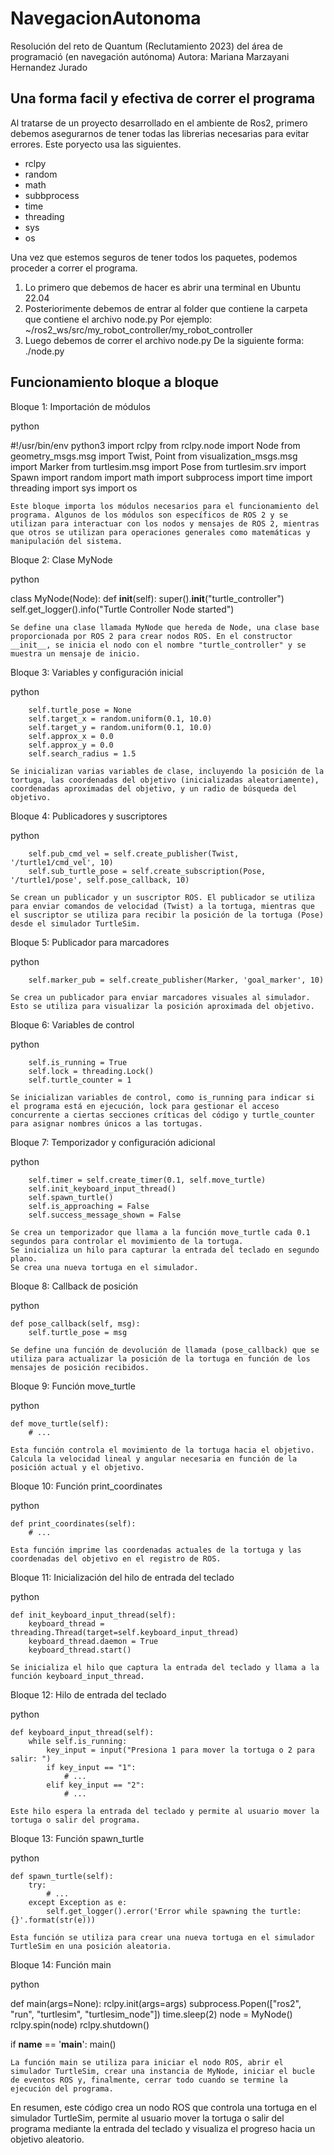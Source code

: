 # NavegacionAutonoma
Resolución del reto de Quantum (Reclutamiento 2023) del área de programació (en navegación autónoma)
Autora: Mariana Marzayani Hernandez Jurado

## Una forma facil y efectiva de correr el programa
Al tratarse de un proyecto desarrollado en el ambiente de Ros2, primero debemos asegurarnos de tener todas las librerias necesarias para evitar errores. 
Este poryecto usa las siguientes. 
+  rclpy
+  random
+   math
+   subbprocess
+   time
+   threading
+   sys
+   os

Una vez que estemos seguros de tener todos los paquetes, podemos proceder a correr el programa.
1. Lo primero que debemos de hacer es abrir una terminal en Ubuntu 22.04
2. Posteriorimente debemos de entrar al folder que contiene la carpeta que contiene el archivo node.py
   Por ejemplo: ~/ros2_ws/src/my_robot_controller/my_robot_controller
3. Luego debemos de correr el archivo node.py
   De la siguiente forma: ./node.py

## Funcionamiento bloque a bloque
Bloque 1: Importación de módulos

python

#!/usr/bin/env python3
import rclpy
from rclpy.node import Node
from geometry_msgs.msg import Twist, Point
from visualization_msgs.msg import Marker
from turtlesim.msg import Pose
from turtlesim.srv import Spawn
import random
import math
import subprocess
import time
import threading
import sys
import os

    Este bloque importa los módulos necesarios para el funcionamiento del programa. Algunos de los módulos son específicos de ROS 2 y se utilizan para interactuar con los nodos y mensajes de ROS 2, mientras que otros se utilizan para operaciones generales como matemáticas y manipulación del sistema.

Bloque 2: Clase MyNode

python

class MyNode(Node):
    def __init__(self):
        super().__init__("turtle_controller")
        self.get_logger().info("Turtle Controller Node started")

    Se define una clase llamada MyNode que hereda de Node, una clase base proporcionada por ROS 2 para crear nodos ROS. En el constructor __init__, se inicia el nodo con el nombre "turtle_controller" y se muestra un mensaje de inicio.

Bloque 3: Variables y configuración inicial

python

        self.turtle_pose = None
        self.target_x = random.uniform(0.1, 10.0)
        self.target_y = random.uniform(0.1, 10.0)
        self.approx_x = 0.0
        self.approx_y = 0.0
        self.search_radius = 1.5

    Se inicializan varias variables de clase, incluyendo la posición de la tortuga, las coordenadas del objetivo (inicializadas aleatoriamente), coordenadas aproximadas del objetivo, y un radio de búsqueda del objetivo.

Bloque 4: Publicadores y suscriptores

python

        self.pub_cmd_vel = self.create_publisher(Twist, '/turtle1/cmd_vel', 10)
        self.sub_turtle_pose = self.create_subscription(Pose, '/turtle1/pose', self.pose_callback, 10)

    Se crean un publicador y un suscriptor ROS. El publicador se utiliza para enviar comandos de velocidad (Twist) a la tortuga, mientras que el suscriptor se utiliza para recibir la posición de la tortuga (Pose) desde el simulador TurtleSim.

Bloque 5: Publicador para marcadores

python

        self.marker_pub = self.create_publisher(Marker, 'goal_marker', 10)

    Se crea un publicador para enviar marcadores visuales al simulador. Esto se utiliza para visualizar la posición aproximada del objetivo.

Bloque 6: Variables de control

python

        self.is_running = True
        self.lock = threading.Lock()
        self.turtle_counter = 1

    Se inicializan variables de control, como is_running para indicar si el programa está en ejecución, lock para gestionar el acceso concurrente a ciertas secciones críticas del código y turtle_counter para asignar nombres únicos a las tortugas.

Bloque 7: Temporizador y configuración adicional

python

        self.timer = self.create_timer(0.1, self.move_turtle)
        self.init_keyboard_input_thread()
        self.spawn_turtle()
        self.is_approaching = False
        self.success_message_shown = False

    Se crea un temporizador que llama a la función move_turtle cada 0.1 segundos para controlar el movimiento de la tortuga.
    Se inicializa un hilo para capturar la entrada del teclado en segundo plano.
    Se crea una nueva tortuga en el simulador.

Bloque 8: Callback de posición

python

    def pose_callback(self, msg):
        self.turtle_pose = msg

    Se define una función de devolución de llamada (pose_callback) que se utiliza para actualizar la posición de la tortuga en función de los mensajes de posición recibidos.

Bloque 9: Función move_turtle

python

    def move_turtle(self):
        # ...

    Esta función controla el movimiento de la tortuga hacia el objetivo. Calcula la velocidad lineal y angular necesaria en función de la posición actual y el objetivo.

Bloque 10: Función print_coordinates

python

    def print_coordinates(self):
        # ...

    Esta función imprime las coordenadas actuales de la tortuga y las coordenadas del objetivo en el registro de ROS.

Bloque 11: Inicialización del hilo de entrada del teclado

python

    def init_keyboard_input_thread(self):
        keyboard_thread = threading.Thread(target=self.keyboard_input_thread)
        keyboard_thread.daemon = True
        keyboard_thread.start()

    Se inicializa el hilo que captura la entrada del teclado y llama a la función keyboard_input_thread.

Bloque 12: Hilo de entrada del teclado

python

    def keyboard_input_thread(self):
        while self.is_running:
            key_input = input("Presiona 1 para mover la tortuga o 2 para salir: ")
            if key_input == "1":
                # ...
            elif key_input == "2":
                # ...

    Este hilo espera la entrada del teclado y permite al usuario mover la tortuga o salir del programa.

Bloque 13: Función spawn_turtle

python

    def spawn_turtle(self):
        try:
            # ...
        except Exception as e:
            self.get_logger().error('Error while spawning the turtle: {}'.format(str(e)))

    Esta función se utiliza para crear una nueva tortuga en el simulador TurtleSim en una posición aleatoria.

Bloque 14: Función main

python

def main(args=None):
    rclpy.init(args=args)
    subprocess.Popen(["ros2", "run", "turtlesim", "turtlesim_node"])
    time.sleep(2)
    node = MyNode()
    rclpy.spin(node)
    rclpy.shutdown()

if __name__ == '__main__':
    main()

    La función main se utiliza para iniciar el nodo ROS, abrir el simulador TurtleSim, crear una instancia de MyNode, iniciar el bucle de eventos ROS y, finalmente, cerrar todo cuando se termine la ejecución del programa.

En resumen, este código crea un nodo ROS que controla una tortuga en el simulador TurtleSim, permite al usuario mover la tortuga o salir del programa mediante la entrada del teclado y visualiza el progreso hacia un objetivo aleatorio.
